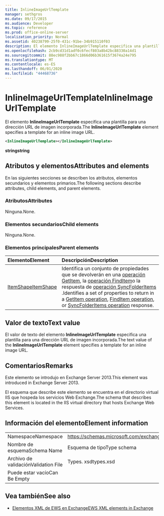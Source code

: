 ```yaml
---
title: InlineImageUrlTemplate
manager: sethgros
ms.date: 09/17/2015
ms.audience: Developer
ms.topic: reference
ms.prod: office-online-server
localization_priority: Normal
ms.assetid: 40238799-25f0-431c-91be-34b915110f03
description: El elemento InlineImageUrlTemplate especifica una plantilla para una dirección URL de imagen incorporada.
ms.openlocfilehash: 2cb9cd31d1adf0c6fecf803a8b42bc88330a14d1
ms.sourcegitcommit: 88ec988f2bb67c1866d06b361615f3674a24e795
ms.translationtype: MT
ms.contentlocale: es-ES
ms.lasthandoff: 06/01/2020
ms.locfileid: "44468736"
---
```

# <a name="inlineimageurltemplate"></a><span data-ttu-id="2102b-103">InlineImageUrlTemplate</span><span class="sxs-lookup"><span data-stu-id="2102b-103">InlineImageUrlTemplate</span></span>

<span data-ttu-id="2102b-104">El elemento **InlineImageUrlTemplate** especifica una plantilla para una dirección URL de imagen incorporada.</span><span class="sxs-lookup"><span data-stu-id="2102b-104">The **InlineImageUrlTemplate** element specifies a template for an inline image URL.</span></span> 
  
```XML
<InlineImageUrlTemplate></InlineImageUrlTemplate>
```

 <span data-ttu-id="2102b-105">**string**</span><span class="sxs-lookup"><span data-stu-id="2102b-105">**string**</span></span>
## <a name="attributes-and-elements"></a><span data-ttu-id="2102b-106">Atributos y elementos</span><span class="sxs-lookup"><span data-stu-id="2102b-106">Attributes and elements</span></span>

<span data-ttu-id="2102b-107">En las siguientes secciones se describen los atributos, elementos secundarios y elementos primarios.</span><span class="sxs-lookup"><span data-stu-id="2102b-107">The following sections describe attributes, child elements, and parent elements.</span></span>
  
### <a name="attributes"></a><span data-ttu-id="2102b-108">Atributos</span><span class="sxs-lookup"><span data-stu-id="2102b-108">Attributes</span></span>

<span data-ttu-id="2102b-109">Ninguna.</span><span class="sxs-lookup"><span data-stu-id="2102b-109">None.</span></span>
  
### <a name="child-elements"></a><span data-ttu-id="2102b-110">Elementos secundarios</span><span class="sxs-lookup"><span data-stu-id="2102b-110">Child elements</span></span>

<span data-ttu-id="2102b-111">Ninguna.</span><span class="sxs-lookup"><span data-stu-id="2102b-111">None.</span></span>
  
### <a name="parent-elements"></a><span data-ttu-id="2102b-112">Elementos principales</span><span class="sxs-lookup"><span data-stu-id="2102b-112">Parent elements</span></span>

|<span data-ttu-id="2102b-113">**Elemento**</span><span class="sxs-lookup"><span data-stu-id="2102b-113">**Element**</span></span>|<span data-ttu-id="2102b-114">**Descripción**</span><span class="sxs-lookup"><span data-stu-id="2102b-114">**Description**</span></span>|
|:-----|:-----|
|[<span data-ttu-id="2102b-115">ItemShape</span><span class="sxs-lookup"><span data-stu-id="2102b-115">ItemShape</span></span>](itemshape.md) <br/> |<span data-ttu-id="2102b-116">Identifica un conjunto de propiedades que se devolverán en una [operación GetItem](getitem-operation.md), la [operación FindItem](finditem-operation.md)o la respuesta de [operación SyncFolderItems](syncfolderitems-operation.md) .</span><span class="sxs-lookup"><span data-stu-id="2102b-116">Identifies a set of properties to return in a [GetItem operation](getitem-operation.md), [FindItem operation](finditem-operation.md), or [SyncFolderItems operation](syncfolderitems-operation.md) response.</span></span>  <br/> |
   
## <a name="text-value"></a><span data-ttu-id="2102b-117">Valor de texto</span><span class="sxs-lookup"><span data-stu-id="2102b-117">Text value</span></span>

<span data-ttu-id="2102b-118">El valor de texto del elemento **InlineImageUrlTemplate** especifica una plantilla para una dirección URL de imagen incorporada.</span><span class="sxs-lookup"><span data-stu-id="2102b-118">The text value of the **InlineImageUrlTemplate** element specifies a template for an inline image URL.</span></span> 
  
## <a name="remarks"></a><span data-ttu-id="2102b-119">Comentarios</span><span class="sxs-lookup"><span data-stu-id="2102b-119">Remarks</span></span>

<span data-ttu-id="2102b-120">Este elemento se introdujo en Exchange Server 2013.</span><span class="sxs-lookup"><span data-stu-id="2102b-120">This element was introduced in Exchange Server 2013.</span></span>
  
<span data-ttu-id="2102b-121">El esquema que describe este elemento se encuentra en el directorio virtual IIS que hospeda los servicios Web Exchange.</span><span class="sxs-lookup"><span data-stu-id="2102b-121">The schema that describes this element is located in the IIS virtual directory that hosts Exchange Web Services.</span></span>
  
## <a name="element-information"></a><span data-ttu-id="2102b-122">Información del elemento</span><span class="sxs-lookup"><span data-stu-id="2102b-122">Element information</span></span>

|||
|:-----|:-----|
|<span data-ttu-id="2102b-123">Namespace</span><span class="sxs-lookup"><span data-stu-id="2102b-123">Namespace</span></span>  <br/> |https://schemas.microsoft.com/exchange/services/2006/types  <br/> |
|<span data-ttu-id="2102b-124">Nombre de esquema</span><span class="sxs-lookup"><span data-stu-id="2102b-124">Schema Name</span></span>  <br/> |<span data-ttu-id="2102b-125">Esquema de tipo</span><span class="sxs-lookup"><span data-stu-id="2102b-125">Type schema</span></span>  <br/> |
|<span data-ttu-id="2102b-126">Archivo de validación</span><span class="sxs-lookup"><span data-stu-id="2102b-126">Validation File</span></span>  <br/> |<span data-ttu-id="2102b-127">Types. xsd</span><span class="sxs-lookup"><span data-stu-id="2102b-127">types.xsd</span></span>  <br/> |
|<span data-ttu-id="2102b-128">Puede estar vacío</span><span class="sxs-lookup"><span data-stu-id="2102b-128">Can Be Empty</span></span>  <br/> ||
   
## <a name="see-also"></a><span data-ttu-id="2102b-129">Vea también</span><span class="sxs-lookup"><span data-stu-id="2102b-129">See also</span></span>



- [<span data-ttu-id="2102b-130">Elementos XML de EWS en Exchange</span><span class="sxs-lookup"><span data-stu-id="2102b-130">EWS XML elements in Exchange</span></span>](ews-xml-elements-in-exchange.md)


